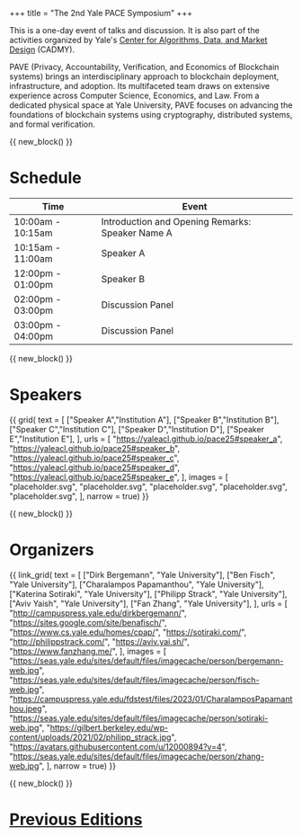 +++
title = "The 2nd Yale PACE Symposium"
+++

This is a one-day event of talks and discussion.
It is also part of the activities organized by Yale's [Center for Algorithms, Data, and Market Design](https://cadmy.yale.edu/) (CADMY).

PAVE (Privacy, Accountability, Verification, and Economics of Blockchain systems) brings an interdisciplinary approach to blockchain deployment, infrastructure, and adoption.
Its multifaceted team draws on extensive experience across Computer Science, Economics, and Law.
From a dedicated physical space at Yale University, PAVE focuses on advancing the foundations of blockchain systems using cryptography, distributed systems, and formal verification.


{{ new_block() }}


# Schedule

| Time             | Event            |
| ---------------- | ---------------- |
| 10:00am - 10:15am | Introduction and Opening Remarks: Speaker Name A     |
| 10:15am - 11:00am  | Speaker A        |
| 12:00pm - 01:00pm  | Speaker B        |
| 02:00pm - 03:00pm  | Discussion Panel |
| 03:00pm - 04:00pm  | Discussion Panel |


{{ new_block() }}


# Speakers

{{ grid(
    text = [
        ["Speaker A","Institution A"], 
        ["Speaker B","Institution B"],
        ["Speaker C","Institution C"],
        ["Speaker D","Institution D"],
        ["Speaker E","Institution E"],
    ],
    urls = [
        "https://yaleacl.github.io/pace25#speaker_a",
        "https://yaleacl.github.io/pace25#speaker_b",
        "https://yaleacl.github.io/pace25#speaker_c",
        "https://yaleacl.github.io/pace25#speaker_d",
        "https://yaleacl.github.io/pace25#speaker_e",
    ],
    images = [
        "placeholder.svg",
        "placeholder.svg",
        "placeholder.svg",
        "placeholder.svg",
        "placeholder.svg",
    ],
    narrow = true) }}


{{ new_block() }}


# Organizers

{{ link_grid(
    text = [
        ["Dirk Bergemann", "Yale University"],
        ["Ben Fisch", "Yale University"],
        ["Charalampos Papamanthou", "Yale University"],
        ["Katerina Sotiraki", "Yale University"],
        ["Philipp Strack", "Yale University"],
        ["Aviv Yaish", "Yale University"],
        ["Fan Zhang", "Yale University"],
    ],
    urls = [
        "http://campuspress.yale.edu/dirkbergemann/",
        "https://sites.google.com/site/benafisch/",
        "https://www.cs.yale.edu/homes/cpap/",
        "https://sotiraki.com/",
        "http://philippstrack.com/",
        "https://aviv.yai.sh/",
        "https://www.fanzhang.me/",
    ],
    images = [
        "https://seas.yale.edu/sites/default/files/imagecache/person/bergemann-web.jpg",
        "https://seas.yale.edu/sites/default/files/imagecache/person/fisch-web.jpg",
        "https://campuspress.yale.edu/fdstest/files/2023/01/CharalamposPapamanthou.jpeg",
        "https://seas.yale.edu/sites/default/files/imagecache/person/sotiraki-web.jpg",
        "https://gilbert.berkeley.edu/wp-content/uploads/2021/02/philipp_strack.jpg",
        "https://avatars.githubusercontent.com/u/12000894?v=4",
        "https://seas.yale.edu/sites/default/files/imagecache/person/zhang-web.jpg",
    ],
    narrow = true) }}


{{ new_block() }}


# [Previous Editions](./previous)